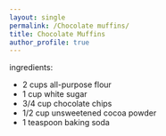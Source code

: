 ```yaml
---
layout: single
permalink: /Chocolate muffins/
title: Chocolate Muffins
author_profile: true
---
```


ingredients:
* 2 cups all-purpose flour 
* 1 cup white sugar 
* 3/4 cup chocolate chips 
* 1/2 cup unsweetened cocoa powder 
* 1 teaspoon baking soda

